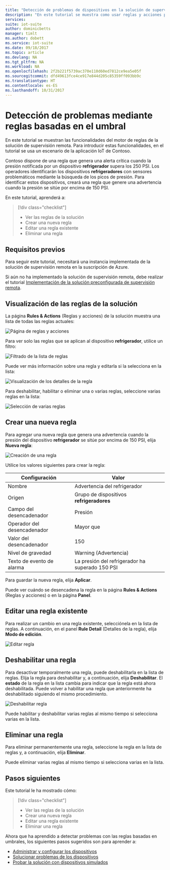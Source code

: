 ```yaml
---
title: "Detección de problemas de dispositivos en la solución de supervisión remota: Azure | Microsoft Docs"
description: "En este tutorial se muestra como usar reglas y acciones para detectar automáticamente problemas de los dispositivos basados en el umbral en la solución de supervisión remota."
services: 
suite: iot-suite
author: dominicbetts
manager: timlt
ms.author: dobett
ms.service: iot-suite
ms.date: 09/18/2017
ms.topic: article
ms.devlang: NA
ms.tgt_pltfrm: NA
ms.workload: NA
ms.openlocfilehash: 2f2b221f5739ac370e110d60ed7812ce9ea5e05f
ms.sourcegitcommit: dfd49613fce4ce917e844d205c85359ff093bb9c
ms.translationtype: HT
ms.contentlocale: es-ES
ms.lasthandoff: 10/31/2017
---
```

# <a name="detect-issues-using-threshold-based-rules"></a>Detección de problemas mediante reglas basadas en el umbral

En este tutorial se muestran las funcionalidades del motor de reglas de la solución de supervisión remota. Para introducir estas funcionalidades, en el tutorial se usa un escenario de la aplicación IoT de Contoso.

Contoso dispone de una regla que genera una alerta crítica cuando la presión notificada por un dispositivo **refrigerador** supera los 250 PSI. Los operadores identificarán los dispositivos **refrigeradores** con sensores problemáticos mediante la búsqueda de los picos de presión. Para identificar estos dispositivos, creará una regla que genere una advertencia cuando la presión se sitúe por encima de 150 PSI.

En este tutorial, aprenderá a:

>[!div class="checklist"]
> * Ver las reglas de la solución
> * Crear una nueva regla
> * Editar una regla existente
> * Eliminar una regla

## <a name="prerequisites"></a>Requisitos previos

Para seguir este tutorial, necesitará una instancia implementada de la solución de supervisión remota en la suscripción de Azure.

Si aún no ha implementado la solución de supervisión remota, debe realizar el tutorial [Implementación de la solución preconfigurada de supervisión remota](iot-suite-remote-monitoring-deploy.md).

## <a name="view-the-rules-in-your-solution"></a>Visualización de las reglas de la solución

La página **Rules & Actions** (Reglas y acciones) de la solución muestra una lista de todas las reglas actuales:

![Página de reglas y acciones](media/iot-suite-remote-monitoring-automate/rulesactions.png)

Para ver solo las reglas que se aplican al dispositivo **refrigerador**, utilice un filtro:

![Filtrado de la lista de reglas](media/iot-suite-remote-monitoring-automate/rulesactionsfilter.png)

Puede ver más información sobre una regla y editarla si la selecciona en la lista:

![Visualización de los detalles de la regla](media/iot-suite-remote-monitoring-automate/rulesactionsdetail.png)

Para deshabilitar, habilitar o eliminar una o varias reglas, seleccione varias reglas en la lista:

![Selección de varias reglas](media/iot-suite-remote-monitoring-automate/rulesactionsmultiselect.png)

## <a name="create-a-new-rule"></a>Crear una nueva regla

Para agregar una nueva regla que genera una advertencia cuando la presión del dispositivo **refrigerador** se sitúe por encima de 150 PSI, elija **Nueva regla**:

![Creación de una regla](media/iot-suite-remote-monitoring-automate/rulesactionsnewrule.png)

Utilice los valores siguientes para crear la regla:

| Configuración          | Valor                                 |
| ---------------- | ------------------------------------- |
| Nombre             | Advertencia del refrigerador                       |
| Origen           | Grupo de dispositivos **refrigeradores**              |
| Campo del desencadenador    | Presión                              |
| Operador del desencadenador | Mayor que                          |
| Valor del desencadenador    | 150                                   |
| Nivel de gravedad   | Warning (Advertencia)                               |
| Texto de evento de alarma | La presión del refrigerador ha superado 150 PSI |

Para guardar la nueva regla, elija **Aplicar**.

Puede ver cuándo se desencadena la regla en la página **Rules & Actions** (Reglas y acciones) o en la página **Panel**.

## <a name="edit-an-existing-rule"></a>Editar una regla existente

Para realizar un cambio en una regla existente, selecciónela en la lista de reglas. A continuación, en el panel **Rule Detail** (Detalles de la regla), elija **Modo de edición**.

![Editar regla](media/iot-suite-remote-monitoring-automate/rulesactionsedit.png)

## <a name="disable-a-rule"></a>Deshabilitar una regla

Para desactivar temporalmente una regla, puede deshabilitarla en la lista de reglas. Elija la regla para deshabilitar y, a continuación, elija **Deshabilitar**. El **estado** de la regla en la lista cambia para indicar que la regla está ahora deshabilitada. Puede volver a habilitar una regla que anteriormente ha deshabilitado siguiendo el mismo procedimiento.

![Deshabilitar regla](media/iot-suite-remote-monitoring-automate/rulesactionsdisable.png)

Puede habilitar y deshabilitar varias reglas al mismo tiempo si selecciona varias en la lista.

## <a name="delete-a-rule"></a>Eliminar una regla

Para eliminar permanentemente una regla, seleccione la regla en la lista de reglas y, a continuación, elija **Eliminar**.

Puede eliminar varias reglas al mismo tiempo si selecciona varias en la lista.

## <a name="next-steps"></a>Pasos siguientes

Este tutorial le ha mostrado cómo:

<!-- Repeat task list from intro -->
>[!div class="checklist"]
> * Ver las reglas de la solución
> * Crear una nueva regla
> * Editar una regla existente
> * Eliminar una regla

Ahora que ha aprendido a detectar problemas con las reglas basadas en umbrales, los siguientes pasos sugeridos son para aprender a:

* [Administrar y configurar los dispositivos](./iot-suite-remote-monitoring-manage.md)
* [Solucionar problemas de los dispositivos](./iot-suite-remote-monitoring-maintain.md)
* [Probar la solución con dispositivos simulados](iot-suite-remote-monitoring-test.md)

<!-- Next tutorials in the sequence -->